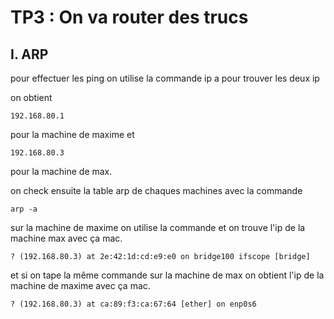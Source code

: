 # TP3 : On va router des trucs

## I. ARP

pour effectuer les ping on utilise la commande ip a pour trouver les deux ip 

on obtient 

```
192.168.80.1
```
pour la machine de maxime et 

```
192.168.80.3
```

pour la machine de max.


on check ensuite la table arp de chaques machines avec la commande 

```
arp -a
```
sur la machine de maxime on utilise la commande et on trouve l'ip de la machine max avec ça mac. 

```
? (192.168.80.3) at 2e:42:1d:cd:e9:e0 on bridge100 ifscope [bridge]
```

et si on tape la même commande sur la machine de max on obtient l'ip de la machine de maxime avec ça mac.

```
? (192.168.80.3) at ca:89:f3:ca:67:64 [ether] on enp0s6
```


